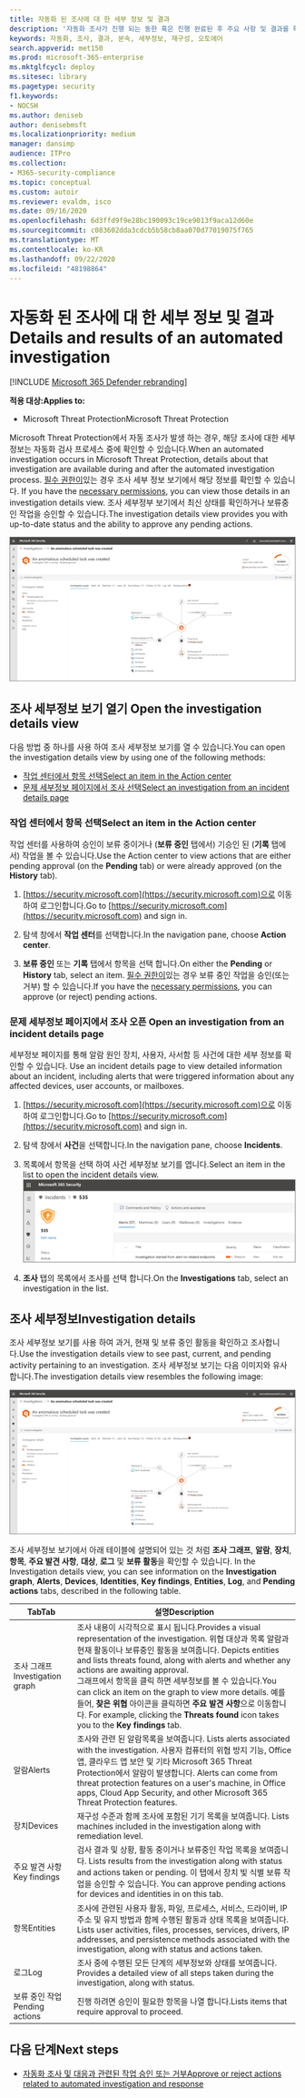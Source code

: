 ```yaml
---
title: 자동화 된 조사에 대 한 세부 정보 및 결과
description: '자동화 조사가 진행 되는 동한 혹은 진행 완료된 후 주요 사항 및 결과를 확인할 수 있습니다. '
keywords: 자동화, 조사, 결과, 분속, 세부정보, 재구성, 오토에어
search.appverid: met150
ms.prod: microsoft-365-enterprise
ms.mktglfcycl: deploy
ms.sitesec: library
ms.pagetype: security
f1.keywords:
- NOCSH
ms.author: deniseb
author: denisebmsft
ms.localizationpriority: medium
manager: dansimp
audience: ITPro
ms.collection:
- M365-security-compliance
ms.topic: conceptual
ms.custom: autoir
ms.reviewer: evaldm, isco
ms.date: 09/16/2020
ms.openlocfilehash: 6d3ffd9f9e28bc190093c19ce9013f9aca12d60e
ms.sourcegitcommit: c083602dda3cdcb5b58cb8aa070d77019075f765
ms.translationtype: MT
ms.contentlocale: ko-KR
ms.lasthandoff: 09/22/2020
ms.locfileid: "48198864"
---
```

# <a name="details-and-results-of-an-automated-investigation"></a><span data-ttu-id="52d6f-104">자동화 된 조사에 대 한 세부 정보 및 결과</span><span class="sxs-lookup"><span data-stu-id="52d6f-104">Details and results of an automated investigation</span></span>

[!INCLUDE [Microsoft 365 Defender rebranding](../includes/microsoft-defender.md)]


<span data-ttu-id="52d6f-105">**적용 대상:**</span><span class="sxs-lookup"><span data-stu-id="52d6f-105">**Applies to:**</span></span>
- <span data-ttu-id="52d6f-106">Microsoft Threat Protection</span><span class="sxs-lookup"><span data-stu-id="52d6f-106">Microsoft Threat Protection</span></span>

<span data-ttu-id="52d6f-107">Microsoft Threat Protection에서 자동 조사가 발생 하는 경우, 해당 조사에 대한 세부 정보는 자동화 검사 프로세스 중에 확인할 수 있습니다.</span><span class="sxs-lookup"><span data-stu-id="52d6f-107">When an automated investigation occurs in Microsoft Threat Protection, details about that investigation are available during and after the automated investigation process.</span></span> <span data-ttu-id="52d6f-108">[필수 권한이](mtp-action-center.md#required-permissions-for-action-center-tasks)있는 경우 조사 세부 정보 보기에서 해당 정보를 확인할 수 있습니다. </span><span class="sxs-lookup"><span data-stu-id="52d6f-108">If you have the [necessary permissions](mtp-action-center.md#required-permissions-for-action-center-tasks), you can view those details in an investigation details view.</span></span> <span data-ttu-id="52d6f-109">조사 세부정부 보기에서 최신 상태를 확인하거나 보류중인 작업을 승인할 수 있습니다.</span><span class="sxs-lookup"><span data-stu-id="52d6f-109">The investigation details view provides you with up-to-date status and the ability to approve any pending actions.</span></span> 

![조사 세부정보](../../media/mtp-air-investdetails.png)

## <a name="open-the-investigation-details-view"></a><span data-ttu-id="52d6f-111">조사 세부정보 보기 열기 </span><span class="sxs-lookup"><span data-stu-id="52d6f-111">Open the investigation details view</span></span>

<span data-ttu-id="52d6f-112">다음 방법 중 하나를 사용 하여 조사 세부정보 보기를 열 수 있습니다.</span><span class="sxs-lookup"><span data-stu-id="52d6f-112">You can open the investigation details view by using one of the following methods:</span></span>
- [<span data-ttu-id="52d6f-113">작업 센터에서 항목 선택</span><span class="sxs-lookup"><span data-stu-id="52d6f-113">Select an item in the Action center</span></span>](#select-an-item-in-the-action-center)
- [<span data-ttu-id="52d6f-114">문제 세부정보 페이지에서 조사 선택</span><span class="sxs-lookup"><span data-stu-id="52d6f-114">Select an investigation from an incident details page</span></span>](#open-an-investigation-from-an-incident-details-page)

### <a name="select-an-item-in-the-action-center"></a><span data-ttu-id="52d6f-115">작업 센터에서 항목 선택</span><span class="sxs-lookup"><span data-stu-id="52d6f-115">Select an item in the Action center</span></span>

<span data-ttu-id="52d6f-116">작업 센터를 사용하여 승인이 보류 중이거나 (**보류 중인** 탭에서) 기승인 된 (**기록** 탭에서) 작업을 볼 수 있습니다.</span><span class="sxs-lookup"><span data-stu-id="52d6f-116">Use the Action center to view actions that are either pending approval (on the **Pending** tab) or were already approved (on the **History** tab).</span></span> 

1. <span data-ttu-id="52d6f-117">[https://security.microsoft.com](https://security.microsoft.com)으로 이동하여 로그인합니다.</span><span class="sxs-lookup"><span data-stu-id="52d6f-117">Go to [https://security.microsoft.com](https://security.microsoft.com) and sign in.</span></span> 

2. <span data-ttu-id="52d6f-118">탐색 창에서 **작업 센터**를 선택합니다.</span><span class="sxs-lookup"><span data-stu-id="52d6f-118">In the navigation pane, choose **Action center**.</span></span> 

3. <span data-ttu-id="52d6f-119">**보류 중인** 또는 **기록** 탭에서 항목을 선택 합니다.</span><span class="sxs-lookup"><span data-stu-id="52d6f-119">On either the **Pending** or **History** tab, select an item.</span></span> <span data-ttu-id="52d6f-120">[필수 권한이](mtp-action-center.md#required-permissions-for-action-center-tasks)있는 경우 보류 중인 작업을 승인(또는 거부) 할 수 있습니다.</span><span class="sxs-lookup"><span data-stu-id="52d6f-120">If you have the [necessary permissions](mtp-action-center.md#required-permissions-for-action-center-tasks), you can approve (or reject) pending actions.</span></span>

### <a name="open-an-investigation-from-an-incident-details-page"></a><span data-ttu-id="52d6f-121">문제 세부정보 페이지에서 조사 오픈 </span><span class="sxs-lookup"><span data-stu-id="52d6f-121">Open an investigation from an incident details page</span></span>

<span data-ttu-id="52d6f-122">세부정보 페이지를 통해 알람 원인 장치, 사용자, 사서함 등 사건에 대한 세부 정보를 확인할 수 있습니다. </span><span class="sxs-lookup"><span data-stu-id="52d6f-122">Use an incident details page to view detailed information about an incident, including alerts that were triggered information about any affected devices, user accounts, or mailboxes.</span></span>

1. <span data-ttu-id="52d6f-123">[https://security.microsoft.com](https://security.microsoft.com)으로 이동하여 로그인합니다.</span><span class="sxs-lookup"><span data-stu-id="52d6f-123">Go to [https://security.microsoft.com](https://security.microsoft.com) and sign in.</span></span> 

2. <span data-ttu-id="52d6f-124">탐색 창에서 **사건**을 선택합니다.</span><span class="sxs-lookup"><span data-stu-id="52d6f-124">In the navigation pane, choose **Incidents**.</span></span> 

3. <span data-ttu-id="52d6f-125">목록에서 항목을 선택 하여 사건 세부정보 보기를 엽니다.</span><span class="sxs-lookup"><span data-stu-id="52d6f-125">Select an item in the list to open the incident details view.</span></span><br/>![사건 세부 정보](../../media/mtp-incidentdetails-tabs.png)

4. <span data-ttu-id="52d6f-127">**조사** 탭의 목록에서 조사를 선택 합니다.</span><span class="sxs-lookup"><span data-stu-id="52d6f-127">On the **Investigations** tab, select an investigation in the list.</span></span>

## <a name="investigation-details"></a><span data-ttu-id="52d6f-128">조사 세부정보</span><span class="sxs-lookup"><span data-stu-id="52d6f-128">Investigation details</span></span>

<span data-ttu-id="52d6f-129">조사 세부정보 보기를 사용 하여 과거, 현재 및 보류 중인 활동을 확인하고 조사합니다.</span><span class="sxs-lookup"><span data-stu-id="52d6f-129">Use the investigation details view to see past, current, and pending activity pertaining to an investigation.</span></span> <span data-ttu-id="52d6f-130">조사 세부정보 보기는 다음 이미지와 유사 합니다.</span><span class="sxs-lookup"><span data-stu-id="52d6f-130">The investigation details view resembles the following image:</span></span>

![조사 세부정보](../../media/mtp-air-investdetails.png)

<span data-ttu-id="52d6f-132">조사 세부정보 보기에서 아래 테이블에 설명되어 있는 것 처럼 **조사 그래프**, **알람**, **장치**, **항목**, **주요 발견 사항**, **대상**, **로그** 및 **보류 활동**을 확인할 수 있습니다. </span><span class="sxs-lookup"><span data-stu-id="52d6f-132">In the Investigation details view, you can see information on the **Investigation graph**, **Alerts**, **Devices**, **Identities**, **Key findings**, **Entities**, **Log**, and **Pending actions** tabs, described in the following table.</span></span>

|<span data-ttu-id="52d6f-133">Tab</span><span class="sxs-lookup"><span data-stu-id="52d6f-133">Tab</span></span>    |<span data-ttu-id="52d6f-134">설명</span><span class="sxs-lookup"><span data-stu-id="52d6f-134">Description</span></span> |
|--------|--------|
|<span data-ttu-id="52d6f-135">조사 그래프</span><span class="sxs-lookup"><span data-stu-id="52d6f-135">Investigation graph</span></span>    |<span data-ttu-id="52d6f-136">조사 내용이 시각적으로 표시 됩니다.</span><span class="sxs-lookup"><span data-stu-id="52d6f-136">Provides a visual representation of the investigation.</span></span> <span data-ttu-id="52d6f-137">위협 대상과 목록 알람과 현재 활동이나 보류중인 활동을 보여줍니다. </span><span class="sxs-lookup"><span data-stu-id="52d6f-137">Depicts entities and lists threats found, along with alerts and whether any actions are awaiting approval.</span></span><br/><span data-ttu-id="52d6f-138">그래프에서 항목을 클릭 하면 세부정보를 볼 수 있습니다.</span><span class="sxs-lookup"><span data-stu-id="52d6f-138">You can click an item on the graph to view more details.</span></span> <span data-ttu-id="52d6f-139">예를들어, **찾은 위협** 아이콘을 클릭하면 **주요 발견 사항**으로 이동합니다. </span><span class="sxs-lookup"><span data-stu-id="52d6f-139">For example, clicking the **Threats found** icon takes you to the **Key findings** tab.</span></span> |
|<span data-ttu-id="52d6f-140">알람</span><span class="sxs-lookup"><span data-stu-id="52d6f-140">Alerts</span></span> |<span data-ttu-id="52d6f-141">조사와 관련 된 알람목록을 보여줍니다. </span><span class="sxs-lookup"><span data-stu-id="52d6f-141">Lists alerts associated with the investigation.</span></span> <span data-ttu-id="52d6f-142">사용자 컴퓨터의 위협 방지 기능, Office 앱, 클라우드 앱 보안 및 기타 Microsoft 365 Threat Protection에서 알람이 발생합니다. </span><span class="sxs-lookup"><span data-stu-id="52d6f-142">Alerts can come from threat protection features on a user's machine, in Office apps, Cloud App Security, and other Microsoft 365 Threat Protection features.</span></span>|
|<span data-ttu-id="52d6f-143">장치</span><span class="sxs-lookup"><span data-stu-id="52d6f-143">Devices</span></span>|<span data-ttu-id="52d6f-144">재구성 수준과 함께 조사에 포함된 기기 목록을 보여줍니다. </span><span class="sxs-lookup"><span data-stu-id="52d6f-144">Lists machines included in the investigation along with remediation level.</span></span>|
|<span data-ttu-id="52d6f-145">주요 발견 사항</span><span class="sxs-lookup"><span data-stu-id="52d6f-145">Key findings</span></span>   |<span data-ttu-id="52d6f-146">검사 결과 및 상황, 활동 중이거나 보류중인 작업 목록을 보여줍니다. </span><span class="sxs-lookup"><span data-stu-id="52d6f-146">Lists results from the investigation along with status and actions taken or pending.</span></span> <span data-ttu-id="52d6f-147">이 탭에서 장치 빛 식별 보류 작업을 승인할 수 있습니다. </span><span class="sxs-lookup"><span data-stu-id="52d6f-147">You can approve pending actions for devices and identities in on this tab.</span></span>|
|<span data-ttu-id="52d6f-148">항목</span><span class="sxs-lookup"><span data-stu-id="52d6f-148">Entities</span></span>   |<span data-ttu-id="52d6f-149">조사에 관련된 사용자 활동, 파일, 프로세스, 서비스, 드라이버, IP 주소 및 유지 방법과 함께 수행된 활동과 상태 목록을 보여줍니다. </span><span class="sxs-lookup"><span data-stu-id="52d6f-149">Lists user activities, files, processes, services, drivers, IP addresses, and persistence methods associated with the investigation, along with status and actions taken.</span></span>|
|<span data-ttu-id="52d6f-150">로그</span><span class="sxs-lookup"><span data-stu-id="52d6f-150">Log</span></span>    |<span data-ttu-id="52d6f-151">조사 중에 수행된 모든 단계의 세부정보와 상태를 보여줍니다. </span><span class="sxs-lookup"><span data-stu-id="52d6f-151">Provides a detailed view of all steps taken during the investigation, along with status.</span></span>|
|<span data-ttu-id="52d6f-152">보류 중인 작업</span><span class="sxs-lookup"><span data-stu-id="52d6f-152">Pending actions</span></span>    |<span data-ttu-id="52d6f-153">진행 하려면 승인이 필요한 항목을 나열 합니다.</span><span class="sxs-lookup"><span data-stu-id="52d6f-153">Lists items that require approval to proceed.</span></span>|

## <a name="next-steps"></a><span data-ttu-id="52d6f-154">다음 단계</span><span class="sxs-lookup"><span data-stu-id="52d6f-154">Next steps</span></span>

- [<span data-ttu-id="52d6f-155">자동화 조사 및 대응과 관련된 작업 승인 또는 거부</span><span class="sxs-lookup"><span data-stu-id="52d6f-155">Approve or reject actions related to automated investigation and response</span></span>](mtp-autoir-actions.md)

